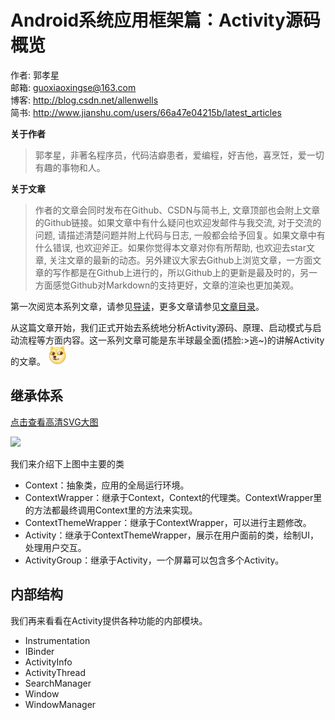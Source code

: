 
# Android系统应用框架篇：Activity源码概览

作者: 郭孝星  
邮箱: guoxiaoxingse@163.com  
博客: http://blog.csdn.net/allenwells   
简书: http://www.jianshu.com/users/66a47e04215b/latest_articles  

**关于作者**

>郭孝星，非著名程序员，代码洁癖患者，爱编程，好吉他，喜烹饪，爱一切有趣的事物和人。

**关于文章**

>作者的文章会同时发布在Github、CSDN与简书上, 文章顶部也会附上文章的Github链接。如果文章中有什么疑问也欢迎发邮件与我交流, 对于交流的问题, 请描述清楚问题并附上代码与日志, 一般都会给予回复。如果文章中有什么错误, 也欢迎斧正。如果你觉得本文章对你有所帮助, 也欢迎去star文章, 关注文章的最新的动态。另外建议大家去Github上浏览文章，一方面文章的写作都是在Github上进行的，所以Github上的更新是最及时的，另一方面感觉Github对Markdown的支持更好，文章的渲染也更加美观。

第一次阅览本系列文章，请参见[导读](https://github.com/guoxiaoxing/android-open-source-project-analysis/blob/master/doc/导读.md)，更多文章请参见[文章目录](https://github.com/guoxiaoxing/android-open-source-project-analysis/blob/master/README.md)。


从这篇文章开始，我们正式开始去系统地分析Activity源码、原理、启动模式与启动流程等方面内容。这一系列文章可能是东半球最全面(捂脸:>逃~)的讲解Activity的文章。
<img src="https://github.com/guoxiaoxing/emoji/raw/master/emoji/d_doge.png" width="30" height="30" align="bottom"/>

## 继承体系

[点击查看高清SVG大图](https://github.com/guoxiaoxing/android-open-source-project-analysis/blob/master/art/app/1/UMLClassDiagram-app-ActivityGroup.png)

<img src="https://github.com/guoxiaoxing/android-open-source-project-analysis/raw/master/art/app/1/UMLClassDiagram-app-ActivityGroup.png"/>

我们来介绍下上图中主要的类

- Context：抽象类，应用的全局运行环境。
- ContextWrapper：继承于Context，Context的代理类。ContextWrapper里的方法都最终调用Context里的方法来实现。
- ContextThemeWrapper：继承于ContextWrapper，可以进行主题修改。
- Activity：继承于ContextThemeWrapper，展示在用户面前的类，绘制UI，处理用户交互。
- ActivityGroup：继承于Activity，一个屏幕可以包含多个Activity。

## 内部结构

我们再来看看在Activity提供各种功能的内部模块。

- Instrumentation
- IBinder
- ActivityInfo
- ActivityThread
- SearchManager
- Window
- WindowManager


